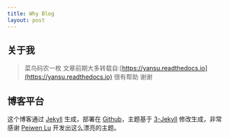```yaml
---
title: Why Blog
layout: post
---
```


## 关于我

> 菜鸟码农一枚
> 文章前期大多转载自:[https://yansu.readthedocs.io](https://yansu.readthedocs.io) 很有帮助 谢谢


## 博客平台

这个博客通过 [Jekyll](http://jekyllrb.com/) 生成，部署在 [Github](https://pages.github.com)，主题基于 [3-Jekyll](https://github.com/P233/3-Jekyll) 修改生成，非常感谢 [Peiwen Lu](https://github.com/P233) 开发出这么漂亮的主题。